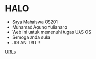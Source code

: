 # HALO 
* Saya Mahaiswa OS201
* Muhamad Agung Yulianang
* Web ini untuk memenuhi tugas UAS OS
* Semoga anda suka
* JOLAN TRU !!

[URLs](URLs/)
